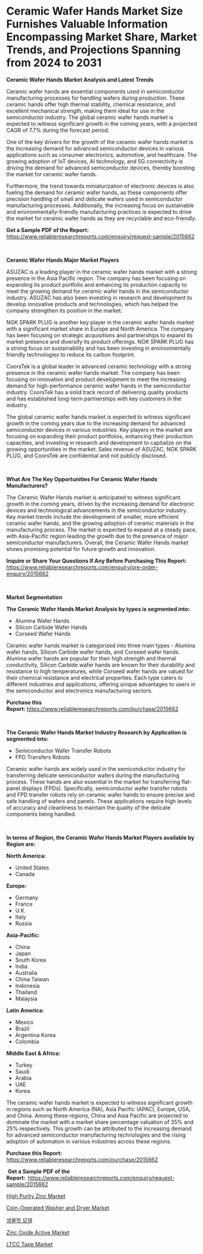 <p><h1>Ceramic Wafer Hands Market Size Furnishes Valuable Information Encompassing Market Share, Market Trends, and Projections Spanning from 2024 to 2031</h1></p><p><strong>Ceramic Wafer Hands Market Analysis and Latest Trends</strong></p>
<p><p>Ceramic wafer hands are essential components used in semiconductor manufacturing processes for handling wafers during production. These ceramic hands offer high thermal stability, chemical resistance, and excellent mechanical strength, making them ideal for use in the semiconductor industry. The global ceramic wafer hands market is expected to witness significant growth in the coming years, with a projected CAGR of 7.7% during the forecast period.</p><p>One of the key drivers for the growth of the ceramic wafer hands market is the increasing demand for advanced semiconductor devices in various applications such as consumer electronics, automotive, and healthcare. The growing adoption of IoT devices, AI technology, and 5G connectivity is driving the demand for advanced semiconductor devices, thereby boosting the market for ceramic wafer hands.</p><p>Furthermore, the trend towards miniaturization of electronic devices is also fueling the demand for ceramic wafer hands, as these components offer precision handling of small and delicate wafers used in semiconductor manufacturing processes. Additionally, the increasing focus on sustainable and environmentally-friendly manufacturing practices is expected to drive the market for ceramic wafer hands as they are recyclable and eco-friendly.</p></p>
<p><strong>Get a Sample PDF of the Report:&nbsp;</strong> <a href="https://www.reliableresearchreports.com/enquiry/request-sample/2015662">https://www.reliableresearchreports.com/enquiry/request-sample/2015662</a></p>
<p>&nbsp;</p>
<p><strong>Ceramic Wafer Hands Major Market Players</strong></p>
<p><p>ASUZAC is a leading player in the ceramic wafer hands market with a strong presence in the Asia Pacific region. The company has been focusing on expanding its product portfolio and enhancing its production capacity to meet the growing demand for ceramic wafer hands in the semiconductor industry. ASUZAC has also been investing in research and development to develop innovative products and technologies, which has helped the company strengthen its position in the market.</p><p>NGK SPARK PLUG is another key player in the ceramic wafer hands market with a significant market share in Europe and North America. The company has been focusing on strategic acquisitions and partnerships to expand its market presence and diversify its product offerings. NGK SPARK PLUG has a strong focus on sustainability and has been investing in environmentally friendly technologies to reduce its carbon footprint.</p><p>CoorsTek is a global leader in advanced ceramic technology with a strong presence in the ceramic wafer hands market. The company has been focusing on innovation and product development to meet the increasing demand for high-performance ceramic wafer hands in the semiconductor industry. CoorsTek has a solid track record of delivering quality products and has established long-term partnerships with key customers in the industry.</p><p>The global ceramic wafer hands market is expected to witness significant growth in the coming years due to the increasing demand for advanced semiconductor devices in various industries. Key players in the market are focusing on expanding their product portfolios, enhancing their production capacities, and investing in research and development to capitalize on the growing opportunities in the market. Sales revenue of ASUZAC, NGK SPARK PLUG, and CoorsTek are confidential and not publicly disclosed.</p></p>
<p>&nbsp;</p>
<p><strong>What Are The Key Opportunities For Ceramic Wafer Hands Manufacturers?</strong></p>
<p><p>The Ceramic Wafer Hands market is anticipated to witness significant growth in the coming years, driven by the increasing demand for electronic devices and technological advancements in the semiconductor industry. Key market trends include the development of smaller, more efficient ceramic wafer hands, and the growing adoption of ceramic materials in the manufacturing process. The market is expected to expand at a steady pace, with Asia-Pacific region leading the growth due to the presence of major semiconductor manufacturers. Overall, the Ceramic Wafer Hands market shows promising potential for future growth and innovation.</p></p>
<p><strong>Inquire or Share Your Questions If Any Before Purchasing This Report:</strong> <a href="https://www.reliableresearchreports.com/enquiry/pre-order-enquiry/2015662">https://www.reliableresearchreports.com/enquiry/pre-order-enquiry/2015662</a></p>
<p>&nbsp;</p>
<p><strong>Market Segmentation</strong></p>
<p><strong>The Ceramic Wafer Hands Market Analysis by types is segmented into:</strong></p>
<p><ul><li>Alumina Wafer Hands</li><li>Silicon Carbide Wafer Hands</li><li>Corseed Wafer Hands</li></ul></p>
<p><p>Ceramic wafer hands market is categorized into three main types - Alumina wafer hands, Silicon Carbide wafer hands, and Corseed wafer hands. Alumina wafer hands are popular for their high strength and thermal conductivity, Silicon Carbide wafer hands are known for their durability and resistance to high temperatures, while Corseed wafer hands are valued for their chemical resistance and electrical properties. Each type caters to different industries and applications, offering unique advantages to users in the semiconductor and electronics manufacturing sectors.</p></p>
<p><strong>Purchase this Report:&nbsp;</strong><a href="https://www.reliableresearchreports.com/purchase/2015662">https://www.reliableresearchreports.com/purchase/2015662</a></p>
<p>&nbsp;</p>
<p><strong>The Ceramic Wafer Hands Market Industry Research by Application is segmented into:</strong></p>
<p><ul><li>Semiconductor Wafer Transfer Robots</li><li>FPD Transfers Robots</li></ul></p>
<p><p>Ceramic wafer hands are widely used in the semiconductor industry for transferring delicate semiconductor wafers during the manufacturing process. These hands are also essential in the market for transferring flat-panel displays (FPDs). Specifically, semiconductor wafer transfer robots and FPD transfer robots rely on ceramic wafer hands to ensure precise and safe handling of wafers and panels. These applications require high levels of accuracy and cleanliness to maintain the quality of the delicate components being handled.</p></p>
<p>&nbsp;</p>
<p><strong>In terms of Region, the Ceramic Wafer Hands Market Players available by Region are:</strong></p>
<p>
    <p> <strong> North America: </strong>
        <ul>
            <li>United States</li>
            <li>Canada</li>
        </ul>
        </p> 
    <p> <strong> Europe: </strong>
        <ul>
            <li>Germany</li>
            <li>France</li>
            <li>U.K.</li>
            <li>Italy</li>
            <li>Russia</li>
        </ul>
        </p> 
    <p> <strong> Asia-Pacific: </strong>
        <ul>
            <li>China</li>
            <li>Japan</li>
            <li>South Korea</li>
            <li>India</li>
            <li>Australia</li>
            <li>China Taiwan</li>
            <li>Indonesia</li>
            <li>Thailand</li>
            <li>Malaysia</li>
        </ul>
        </p> 
    <p> <strong> Latin America: </strong>
        <ul>
            <li>Mexico</li>
            <li>Brazil</li>
            <li>Argentina Korea</li>
            <li>Colombia</li>
        </ul>
        </p> 
    <p> <strong> Middle East & Africa: </strong>
        <ul>
            <li>Turkey</li>
            <li>Saudi</li>
            <li>Arabia</li>
            <li>UAE</li>
            <li>Korea</li>
        </ul>
    </p>
    </p>
<p><p>The ceramic wafer hands market is expected to witness significant growth in regions such as North America (NA), Asia Pacific (APAC), Europe, USA, and China. Among these regions, China and Asia Pacific are projected to dominate the market with a market share percentage valuation of 35% and 25% respectively. This growth can be attributed to the increasing demand for advanced semiconductor manufacturing technologies and the rising adoption of automation in various industries across these regions.</p></p>
<p><strong>Purchase this Report: </strong><a href="https://www.reliableresearchreports.com/purchase/2015662">https://www.reliableresearchreports.com/purchase/2015662</a></p>
<p>&nbsp;<strong>Get a Sample PDF of the Report:&nbsp;&nbsp;</strong><a href="https://www.reliableresearchreports.com/enquiry/request-sample/2015662">https://www.reliableresearchreports.com/enquiry/request-sample/2015662</a></p>
<p><strong></strong></p>
<p><p><a href="https://view.publitas.com/reportprime-1/high-purity-zinc-market-size-furnishes-valuable-information-encompassing-market-share-market-trends-and-projections-spanning-from-2024-to-2031/">High Purity Zinc Market</a></p><p><a href="https://issuu.com/reportprime-2/docs/coin-operated-washer-and-dryer-market-size-2030.pp">Coin-Operated Washer and Dryer Market</a></p><p><a href="https://github.com/bunxhcci35271755/Market-Research-Report-List-1/blob/main/4094103185884.md">생물학 모델</a></p><p><a href="https://view.publitas.com/reportprime-1/zinc-oxide-active-market-size-and-growth-market-segmentation-regional-and-country-breakdowns-and-market-trends-for-period-from-2024-2031/">Zinc Oxide Active Market</a></p><p><a href="https://github.com/derrinmiltonellis35gcl/Market-Research-Report-List-1/blob/main/ltcc-tape-market.md">LTCC Tape Market</a></p></p>
